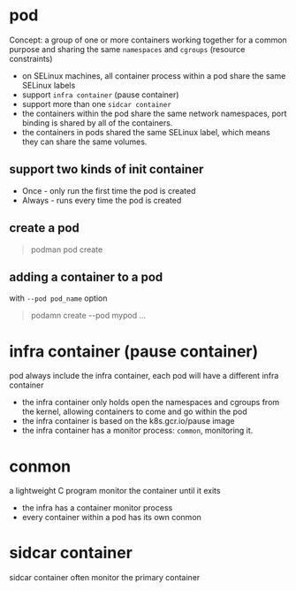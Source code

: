 # pod
Concept: a group of one or more containers working together for a common purpose 
         and sharing the same `namespaces` and `cgroups` (resource constraints)
- on SELinux machines, all container process within a pod share the same SELinux 
  labels
- support `infra container` (pause container)
- support more than one `sidcar container`
- the containers within the pod share the same network namespaces, port binding
    is shared by all of the containers.
- the containers in pods shared the same SELinux label, which means they can
    share the same volumes.

## support two kinds of init container
- Once - only run the first time the pod is created
- Always - runs every time the pod is created

## create a pod
> podman pod create
## adding a container to a pod
with `--pod pod_name` option
> podamn create --pod mypod ...


# infra container (pause container)
pod always include the infra container, each pod will have a different 
infra container
- the infra container only holds open the namespaces and cgroups from the
  kernel, allowing containers to come and go within the pod
- the infra container is based on the k8s.gcr.io/pause image    
- the infra container has a monitor process: `common`, monitoring it.

# conmon
a lightweight C program monitor the container until it exits
- the infra has a container monitor process
- every container within a pod has its own conmon

# sidcar container
sidcar container often monitor the primary container

